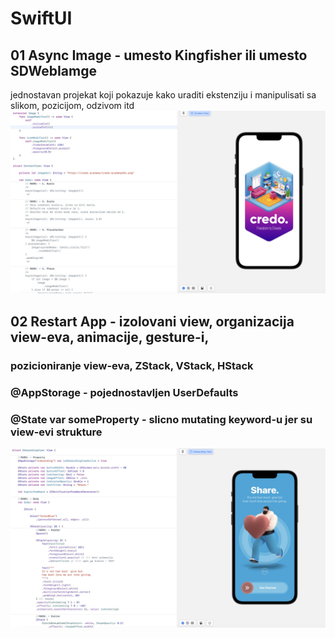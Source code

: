 # SwiftUI

## 01 Async Image - umesto Kingfisher ili umesto SDWebIamge

jednostavan projekat koji pokazuje kako uraditi ekstenziju i manipulisati sa slikom, pozicijom, odzivom itd
![asyncImage](Screenshots/AsyncImage.jpg)

## 02 Restart App - izolovani view, organizacija view-eva, animacije, gesture-i,

### pozicioniranje view-eva, ZStack, VStack, HStack
### @AppStorage - pojednostavljen UserDefaults
### @State var someProperty - slicno mutating keyword-u jer su view-evi strukture
![restartApp](https://github.com/Vukovi/SwiftUI/blob/main/Screenshots/View%2C%20Animation%2C%20Gesture.jpg)
